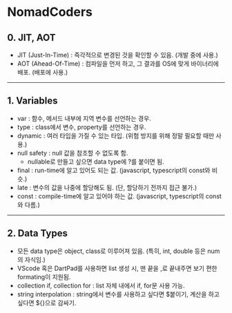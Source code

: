 # NomadCoders

## 0. JIT, AOT

- JIT (Just-In-Time) : 즉각적으로 변경된 것을 확인할 수 있음. (개발 중에 사용.)
- AOT (Ahead-Of-Time) : 컴파일을 먼저 하고, 그 결과를 OS에 맞게 바이너리에 배포. (배포에 사용.)

---

## 1. Variables

- var : 함수, 메서드 내부에 지역 변수를 선언하는 경우.
- type : class에서 변수, property를 선언하는 경우.
- dynamic : 여러 타입을 가질 수 있는 타입. (위험 방지를 위해 정말 필요할 때만 사용.)
- null safety : null 값을 참조할 수 없도록 함.
  - nullable로 만들고 싶으면 data type에 ?를 붙이면 됨.
- final : run-time에 알고 있어도 되는 값. (javascript, typescript의 const와 비슷.)
- late : 변수의 값을 나중에 할당해도 됨. (단, 할당하기 전까지 접근 불가.)
- const : compile-time에 알고 있어야 하는 값. (javascript, typescript의 const와 다름.)

---

## 2. Data Types

- 모든 data type은 object, class로 이루어져 있음. (특히, int, double 등은 num의 자식임.)
- VScode 혹은 DartPad를 사용하면 list 생성 시, 맨 끝을 ,로 끝내주면 보기 편한 formating이 지원됨.
- collection if, collection for : list 자체 내에서 if, for문 사용 가능.
- string interpolation : string에서 변수를 사용하고 싶다면 \$붙이기, 계산을 하고 싶다면 \${}으로 감싸기.
